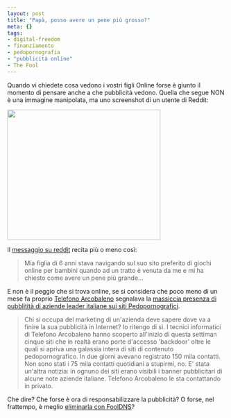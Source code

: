 ```yaml
--- 
layout: post
title: "Papà, posso avere un pene più grosso?"
meta: {}
tags: 
- digital-freedom
- finanziamento
- pedopornografia
- "pubblicità online"
- The Fool
---
```

Quando vi chiedete cosa vedono i vostri figli Online forse è giunto il momento di pensare anche a che pubblicità vedono. Quella che segue NON è una immagine manipolata, ma uno screenshot di un utente di Reddit:  
  
<a href="http://www.lastknight.com/download//2009/12/uoJi0.png"><img src="http://www.lastknight.com/download//2009/12/uoJi0-353x300.png" alt="" title="Pubblicità sessuale su sito Mattel" width="353" height="300" class="aligncenter size-medium wp-image-1718" /></a>  
  
Il [messaggio su reddit][1] recita più o meno così:  
  
> Mia figlia di 6 anni stava navigando sul suo sito preferito di giochi online per bambini quando ad un tratto è venuta da me e mi ha chiesto come avere un pene più grande...  
  
E non è il peggio che si trova online, se si considera che poco meno di un mese fa proprio [Telefono Arcobaleno][2]  segnalava la [massiccia presenza di pubblitità di aziende leader italiane sui siti Pedopornografici][3].  

> Chi si occupa del marketing di un'azienda deve sapere dove va a finire la sua pubblicità in Internet? Io ritengo di sì. I tecnici informatici di Telefono Arcobaleno hanno scoperto all'inizio di questa settiman cinque siti che in realtà erano porte d'accesso 'backdoor' oltre le quali si apriva una galassia intera di siti di contenuto pedopornografico. In due giorni avevano registrato 150 mila contatti.   
> Non sono stati i 75 mila contatti quotidiani a stupirmi, no. E' stata un'altra notizia: in ognuno dei siti erano visibili i banner pubblicitari di alcune note aziende italiane. Telefono Arcobaleno le sta contattando in privato. 
  
Che dire? Che forse è ora di responsabilizzare la pubblicità? O forse, nel frattempo, è meglio [eliminarla con FoolDNS](http://fooldns.com/c)?

[1]: http://www.reddit.com/r/WTF/comments/ags73/so_my_6_year_old_daughter_was_playing_on_her/
[2]: http://www.telefonoarcobaleno.org/
[3]: http://www.lastampa.it/_web/CMSTP/tmplrubriche/giornalisti/grubrica.asp?ID_blog=124&ID_articolo=184&ID_sezione=274&sezione= 
